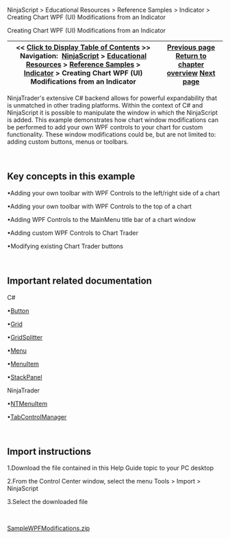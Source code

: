 ﻿


NinjaScript \> Educational Resources \> Reference Samples \> Indicator \> Creating Chart WPF (UI) Modifications from an Indicator






















Creating Chart WPF (UI) Modifications from an Indicator







| \<\< [Click to Display Table of Contents](creating-chart-wpf-(ui)-modifi.md) \>\> **Navigation:**     [NinjaScript](ninjascript-1.md) \> [Educational Resources](educational_resources-1.md) \> [Reference Samples](reference_samples-1.md) \> [Indicator](indicator2-1.md) \> Creating Chart WPF (UI) Modifications from an Indicator | [Previous page](using_try-catch_blocks-1.md) [Return to chapter overview](indicator2-1.md) [Next page](strategy2-1.md) |
| --- | --- |











NinjaTrader's extensive C\# backend allows for powerful expandability that is unmatched in other trading platforms. Within the context of C\# and NinjaScript it is possible to manipulate the window in which the NinjaScript is added. This example demonstrates how chart window modifications can be performed to add your own WPF controls to your chart for custom functionality. These window modifications could be, but are not limited to: adding custom buttons, menus or toolbars.


 


## Key concepts in this example


•Adding your own toolbar with WPF Controls to the left/right side of a chart

•Adding your own toolbar with WPF Controls to the top of a chart

•Adding WPF Controls to the MainMenu title bar of a chart window

•Adding custom WPF Controls to Chart Trader

•Modifying existing Chart Trader buttons

 


## Important related documentation


C\#


•[Button](https://docs.microsoft.com/en-us/dotnet/api/system.windows.controls.button?view=netframework-4.8)

•[Grid](https://docs.microsoft.com/en-us/dotnet/api/system.windows.controls.grid?view=netframework-4.8)

•[GridSplitter](https://docs.microsoft.com/en-us/dotnet/api/system.windows.controls.gridsplitter?view=netframework-4.8)

•[Menu](https://docs.microsoft.com/en-us/dotnet/api/system.windows.controls.menu?view=netframework-4.8)

•[MenuItem](https://docs.microsoft.com/en-us/dotnet/api/system.windows.controls.menuitem?view=netframework-4.8)

•[StackPanel](https://docs.microsoft.com/en-us/dotnet/api/system.windows.controls.stackpanel?view=netframework-4.8)

NinjaTrader


•[NTMenuItem](ntmenuitem-1.md)

•[TabControlManager](tabcontrolmanager-1.md)

 


## Import instructions


1\.Download the file contained in this Help Guide topic to your PC desktop

2\.From the Control Center window, select the menu Tools \> Import \> NinjaScript

3\.Select the downloaded file

 


[SampleWPFModifications.zip](samples/SampleWPFModifications.zip)








